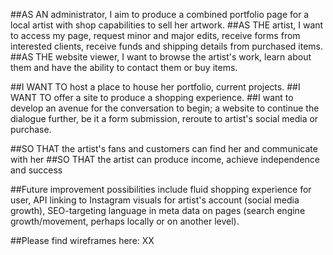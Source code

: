 ##AS AN administrator, I aim to produce a combined portfolio page for a local artist with shop capabilities to sell her artwork.
##AS THE artist, I want to access my page, request minor and major edits, receive forms from interested clients, receive funds and shipping details from purchased items.
##AS THE website viewer, I want to browse the artist's work, learn about them and have the ability to contact them or buy items.

##I WANT TO host a place to house her portfolio, current projects.
##I WANT TO offer a site to produce a shopping experience. 
##I want to develop an avenue for the conversation to begin; a website to continue the dialogue further, be it a form submission, reroute to artist's social media or purchase.

##SO THAT the artist's fans and customers can find her and communicate with her
##SO THAT the artist can produce income, achieve independence and success 

##Future improvement possibilities include fluid shopping experience for user, API linking to Instagram visuals for artist's account (social media growth), SEO-targeting language in meta data on pages (search engine growth/movement, perhaps locally or on another level). 

##Please find wireframes here: XX